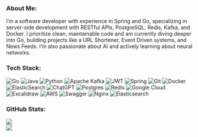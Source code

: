### About Me:
I’m a software developer with experience in Spring and Go, specializing in server-side development with RESTful APIs, PostgreSQL, Redis, Kafka, and Docker. I prioritize clean, maintainable code and am currently diving deeper into Go, building projects like a URL Shortener, Event Driven systems, and News Feeds. I’m also passionate about AI and actively learning about neural networks.

<!-- ### Book:
<div>
    <img src="https://github.com/user-attachments/assets/3ddff769-3e92-44c3-87ee-394cf11e5de6" width="120" height="180" />
    <img src="https://github.com/user-attachments/assets/126da184-8adf-41db-ae81-73ec876d5dc1" width="120" height="180" />
    <img src="https://github.com/user-attachments/assets/3609d096-6d18-433a-a181-fa83d38278ae" width="120" height="180" />
</div> -->

<!-- ### Socials:
[![Discord](https://img.shields.io/badge/Discord-%237289DA.svg?logo=discord&logoColor=white)](https://discord.gg/bexultanramankul) [![LinkedIn](https://img.shields.io/badge/LinkedIn-%230077B5.svg?logo=linkedin&logoColor=white)](https://linkedin.com/in/www.linkedin.com/in/bexultanramankul) [![email](https://img.shields.io/badge/Email-D14836?logo=gmail&logoColor=white)](mailto:bexultan.ramankul@gmail.com) -->

### Tech Stack:
![Go](https://img.shields.io/badge/go-%2300ADD8.svg?style=for-the-badge&logo=go&logoColor=white)
![Java](https://img.shields.io/badge/java-%23ED8B00.svg?style=for-the-badge&logo=openjdk&logoColor=white)
![Python](https://img.shields.io/badge/python-3670A0?style=for-the-badge&logo=python&logoColor=ffdd54)
![Apache Kafka](https://img.shields.io/badge/Apache%20Kafka-000?style=for-the-badge&logo=apachekafka)
![JWT](https://img.shields.io/badge/JWT-black?style=for-the-badge&logo=JSON%20web%20tokens)
![Spring](https://img.shields.io/badge/spring-%236DB33F.svg?style=for-the-badge&logo=spring&logoColor=white)
![Git](https://img.shields.io/badge/git-%23F05033.svg?style=for-the-badge&logo=git&logoColor=white)
![Docker](https://img.shields.io/badge/docker-%230db7ed.svg?style=for-the-badge&logo=docker&logoColor=white)
![ElasticSearch](https://img.shields.io/badge/-ElasticSearch-005571?style=for-the-badge&logo=elasticsearch)
![ChatGPT](https://img.shields.io/badge/chatGPT-74aa9c?style=for-the-badge&logo=openai&logoColor=white)
![Postgres](https://img.shields.io/badge/postgres-%23316192.svg?style=for-the-badge&logo=postgresql&logoColor=white)
![Redis](https://img.shields.io/badge/redis-%23DD0031.svg?style=for-the-badge&logo=redis&logoColor=white)
![Google Cloud](https://img.shields.io/badge/GoogleCloud-%234285F4.svg?style=for-the-badge&logo=google-cloud&logoColor=white)
![Excalidraw](https://img.shields.io/badge/excalidraw-%23FFFFFF?style=for-the-badge&logo=excalidraw&logoColor=%23ffffff&color=rgb(105%2C%20101%2C%20219))
![AWS](https://img.shields.io/badge/aws-232F3E?style=for-the-badge&logo=amazonwebservices)
![Swagger](https://img.shields.io/badge/-Swagger-%23Clojure?style=for-the-badge&logo=swagger&logoColor=white)
![Nginx](https://img.shields.io/badge/nginx-%23009639.svg?style=for-the-badge&logo=nginx&logoColor=white)
![Elasticsearch](https://img.shields.io/badge/elasticsearch-%230377CC.svg?style=for-the-badge&logo=elasticsearch&logoColor=white)
<!-- ![gRPC](https://img.shields.io/badge/grpc-%233D5B9E.svg?style=for-the-badge&logo=grpc&logoColor=white) -->
<!-- ![Firebase](https://img.shields.io/badge/firebase-ffca28?style=for-the-badge&logo=firebase&logoColor=black) -->
<!-- ![Leetcode](https://img.shields.io/badge/LeetCode-000000?style=for-the-badge&logo=LeetCode&logoColor=white) -->
<!-- ![GORM](https://img.shields.io/badge/gorm-rgb(14%2C%20131%2C%20205)?style=for-the-badge) -->
<!-- ![CounterStrike](https://img.shields.io/badge/counter%20strike-%23FFFFFF?style=for-the-badge&logo=counterstrike&color=rgb(228%2C%20135%2C%2023)) -->
<!-- ![Azure](https://img.shields.io/badge/azure-%230072C6.svg?style=for-the-badge&logo=microsoftazure&logoColor=white) -->
<!-- ![Kubernetes](https://img.shields.io/badge/kubernetes-%23326ce5.svg?style=for-the-badge&logo=kubernetes&logoColor=white) -->
<!-- ![Jenkins](https://img.shields.io/badge/jenkins-%232C5263.svg?style=for-the-badge&logo=jenkins&logoColor=white) -->
<!-- ![RabbitMQ](https://img.shields.io/badge/rabbitmq-FF6600?style=for-the-badge&logo=rabbitmq&logoColor=white) -->
<!-- ![Socket.io](https://img.shields.io/badge/Socket.io-black?style=for-the-badge&logo=socket.io&badgeColor=010101) -->
<!-- ![Linux](https://img.shields.io/badge/Linux-FCC624?style=for-the-badge&logo=linux&logoColor=black) -->
<!-- ![GraphQL](https://img.shields.io/badge/GraphQl-E10098?style=for-the-badge&logo=graphql&logoColor=white) -->

### GitHub Stats:
![](https://github-readme-stats.vercel.app/api?username=bexultanramankul&theme=shadow_blue&hide_border=true&include_all_commits=true&count_private=false)<br/>
![](https://github-readme-stats.vercel.app/api/top-langs/?username=bexultanramankul&theme=shadow_blue&hide_border=true&include_all_commits=true&count_private=false&layout=compact)
